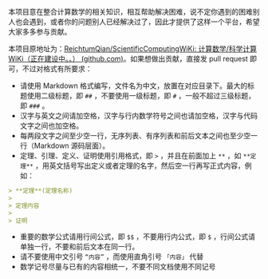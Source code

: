 
本项目意在整合计算数学的相关知识，相互帮助解决困难，说不定你遇到的困难别人也会遇到，或者你的问题别人已经解决过了，因此才提供了这样一个平台，希望大家多多参与贡献。

本项目原地址为：[ReichtumQian/ScientificComputingWiKi: 计算数学/科学计算 WiKi（正在建设中。。） (github.com)](https://github.com/ReichtumQian/ScientificComputingWiKi)。如果想做出贡献，直接发 pull request 即可，不过对格式有所要求：

- 请使用 Markdown 格式编写，文件名为中文，放置在对应目录下。最大的标题使用二级标题，即 `##` ，不要使用一级标题，即 `#` ，一般不超过三级标题，即 `###` 。
- 汉字与英文之间请加空格，汉字与行内数学符号之间也请加空格，汉字与代码文字之间也加空格。
- 每两段文字之间至少空一行，无序列表、有序列表和前后文本之间也至少空一行（Markdown 源码层面）。
- 定理、引理、定义、证明使用引用格式，即 `>` ，并且在前面加上 `**` ，如 `**定理**` ，用英文括号写出定义或者定理的名字，然后空一行再写正式内容，例如：

``` markdown
> **定理**(定理名称)
> 
> 定理内容
>
> 证明
```

- 重要的数学公式请用行间公式，即 `$$` ，不要用行内公式，即 `$` ，行间公式请单独一行，不要和前后文本在同一行。
- 请不要使用中文引号 `“内容”` ，而使用直角引号 `「内容」` 代替
- 数学记号尽量与已有的内容相统一，不要不同文档使用不同记号


